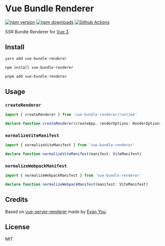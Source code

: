 # Vue Bundle Renderer

[![npm version][npm-version-src]][npm-version-href]
[![npm downloads][npm-downloads-src]][npm-downloads-href]
[![Github Actions][github-actions-src]][github-actions-href]
<!-- [![Codecov][codecov-src]][codecov-href] -->

SSR Bundle Renderer for [Vue 3](https://vuejs.org/).

## Install

```sh
yarn add vue-bundle-renderer

npm install vue-bundle-renderer

pnpm add vue-bundle-renderer
```

## Usage

### `createRenderer`

```ts
import { createRenderer } from 'vue-bundle-renderer/runtime'

declare function createRenderer(createApp, renderOptions: RenderOptions)
```

### `normalizeViteManifest`

```ts
import { normalizeViteManifest } from 'vue-bundle-renderer'

declare function normalizeViteManifest(manifest: ViteManifest)
```

### `normalizeWebpackManifest`

```ts
import { normalizeWebpackManifest } from 'vue-bundle-renderer'

declare function normalizeWebpackManifest(manifest: ViteManifest)
```

## Credits

Based on [vue-server-renderer](https://www.npmjs.com/package/vue-server-renderer) made by [Evan You](https://github.com/yyx990803).

## License

MIT

<!-- Badges -->
[npm-version-src]: https://img.shields.io/npm/v/vue-bundle-renderer?style=flat-square
[npm-version-href]: https://npmjs.com/package/vue-bundle-renderer

[npm-downloads-src]: https://img.shields.io/npm/dm/vue-bundle-renderer?style=flat-square
[npm-downloads-href]: https://npm.chart.dev/vue-bundle-renderer

[github-actions-src]: https://img.shields.io/github/actions/workflow/status/nuxt-contrib/vue-bundle-renderer/ci.yml?branch=main&style=flat-square
[github-actions-href]: https://github.com/nuxt-contrib/vue-bundle-renderer/actions/workflows/ci.yml

[codecov-src]: https://img.shields.io/codecov/c/gh/nuxt-contrib/vue-bundle-renderer/master?style=flat-square
[codecov-href]: https://codecov.io/gh/nuxt-contrib/vue-bundle-renderer

